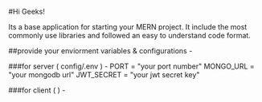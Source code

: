 #Hi Geeks!

Its a base application for starting your MERN project.
It include the most commonly use libraries and followed an easy
to understand code format.

##provide your enviorment variables & configurations -

###for server ( config/.env ) -
PORT = "your port number"
MONGO_URL = "your mongodb url"
JWT_SECRET =  "your jwt secret key"

###for client (  ) -